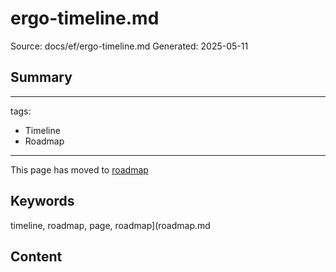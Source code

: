 # ergo-timeline.md
Source: docs/ef/ergo-timeline.md
Generated: 2025-05-11

## Summary
---
tags:
  - Timeline
  - Roadmap
---

This page has moved to [roadmap](roadmap.md)

## Keywords
timeline, roadmap, page, roadmap](roadmap.md

## Content